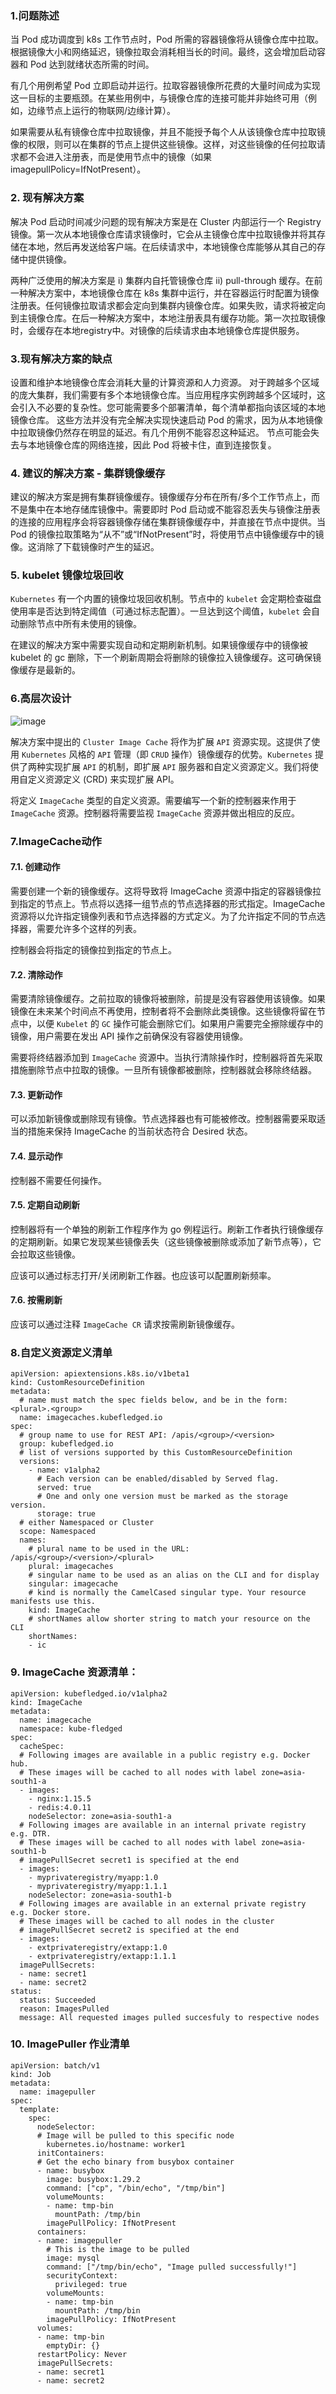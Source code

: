 ### 1.问题陈述

当 Pod 成功调度到 k8s 工作节点时，Pod 所需的容器镜像将从镜像仓库中拉取。根据镜像大小和网络延迟，镜像拉取会消耗相当长的时间。最终，这会增加启动容器和 Pod 达到就绪状态所需的时间。

有几个用例希望 Pod 立即启动并运行。拉取容器镜像所花费的大量时间成为实现这一目标的主要瓶颈。在某些用例中，与镜像仓库的连接可能并非始终可用（例如，边缘节点上运行的物联网/边缘计算）。

如果需要从私有镜像仓库中拉取镜像，并且不能授予每个人从该镜像仓库中拉取镜像的权限，则可以在集群的节点上提供这些镜像。这样，对这些镜像的任何拉取请求都不会进入注册表，而是使用节点中的镜像（如果 imagepullPolicy=IfNotPresent）。

### 2. 现有解决方案

解决 Pod 启动时间减少问题的现有解决方案是在 Cluster 内部运行一个 Registry 镜像。第一次从本地镜像仓库请求镜像时，它会从主镜像仓库中拉取镜像并将其存储在本地，然后再发送给客户端。在后续请求中，本地镜像仓库能够从其自己的存储中提供镜像。

两种广泛使用的解决方案是 i) 集群内自托管镜像仓库 ii) pull-through 缓存。在前一种解决方案中，本地镜像仓库在 k8s 集群中运行，并在容器运行时配置为镜像注册表。任何镜像拉取请求都会定向到集群内镜像仓库。如果失败，请求将被定向到主镜像仓库。在后一种解决方案中，本地注册表具有缓存功能。第一次拉取镜像时，会缓存在本地registry中。对镜像的后续请求由本地镜像仓库提供服务。

### 3.现有解决方案的缺点

设置和维护本地镜像仓库会消耗大量的计算资源和人力资源。
对于跨越多个区域的庞大集群，我们需要有多个本地镜像仓库。当应用程序实例跨越多个区域时，这会引入不必要的复杂性。您可能需要多个部署清单，每个清单都指向该区域的本地镜像仓库。
这些方法并没有完全解决实现快速启动 Pod 的需求，因为从本地镜像中拉取镜像仍然存在明显的延迟。有几个用例不能容忍这种延迟。
节点可能会失去与本地镜像仓库的网络连接，因此 Pod 将被卡住，直到连接恢复。

### 4. 建议的解决方案 - 集群镜像缓存

建议的解决方案是拥有集群镜像缓存。镜像缓存分布在所有/多个工作节点上，而不是集中在本地存储库镜像中。需要即时 Pod 启动或不能容忍丢失与镜像注册表的连接的应用程序会将容器镜像存储在集群镜像缓存中，并直接在节点中提供。当 Pod 的镜像拉取策略为“从不”或“IfNotPresent”时，将使用节点中镜像缓存中的镜像。这消除了下载镜像时产生的延迟。

### 5. kubelet 镜像垃圾回收

`Kubernetes` 有一个内置的镜像垃圾回收机制。节点中的 `kubelet` 会定期检查磁盘使用率是否达到特定阈值（可通过标志配置）。一旦达到这个阈值，`kubelet` 会自动删除节点中所有未使用的镜像。

在建议的解决方案中需要实现自动和定期刷新机制。如果镜像缓存中的镜像被 kubelet 的 gc 删除，下一个刷新周期会将删除的镜像拉入镜像缓存。这可确保镜像缓存是最新的。

### 6.高层次设计

![image](https://user-images.githubusercontent.com/4653664/222416797-a6ec5edf-f19f-4878-ab0a-27a9df6f7eb9.png)


解决方案中提出的 `Cluster Image Cache` 将作为扩展 `API` 资源实现。这提供了使用 `Kubernetes` 风格的 `API` 管理（即 `CRUD` 操作）镜像缓存的优势。`Kubernetes` 提供了两种实现扩展 `API` 的机制，即扩展 `API` 服务器和自定义资源定义。我们将使用自定义资源定义 (CRD) 来实现扩展 API。

将定义 `ImageCache` 类型的自定义资源。需要编写一个新的控制器来作用于 `ImageCache` 资源。控制器将需要监视 `ImageCache` 资源并做出相应的反应。

### 7.ImageCache动作

#### 7.1. 创建动作

需要创建一个新的镜像缓存。这将导致将 ImageCache 资源中指定的容器镜像拉到指定的节点上。节点将以选择一组节点的节点选择器的形式指定。ImageCache 资源将以允许指定镜像列表和节点选择器的方式定义。为了允许指定不同的节点选择器，需要允许多个这样的列表。

控制器会将指定的镜像拉到指定的节点上。

#### 7.2. 清除动作

需要清除镜像缓存。之前拉取的镜像将被删除，前提是没有容器使用该镜像。如果镜像在未来某个时间点不再使用，控制者将不会删除此类镜像。这些镜像将留在节点中，以便 `Kubelet` 的 `GC` 操作可能会删除它们。如果用户需要完全擦除缓存中的镜像，用户需要在发出 API 操作之前确保没有容器使用镜像。

需要将终结器添加到 `ImageCache` 资源中。当执行清除操作时，控制器将首先采取措施删除节点中拉取的镜像。一旦所有镜像都被删除，控制器就会移除终结器。

#### 7.3. 更新动作

可以添加新镜像或删除现有镜像。节点选择器也有可能被修改。控制器需要采取适当的措施来保持 ImageCache 的当前状态符合 Desired 状态。

#### 7.4. 显示动作

控制器不需要任何操作。

#### 7.5. 定期自动刷新

控制器将有一个单独的刷新工作程序作为 go 例程运行。刷新工作者执行镜像缓存的定期刷新。如果它发现某些镜像丢失（这些镜像被删除或添加了新节点等），它会拉取这些镜像。

应该可以通过标志打开/关闭刷新工作器。也应该可以配置刷新频率。

#### 7.6. 按需刷新

应该可以通过注释 `ImageCache CR` 请求按需刷新镜像缓存。

### 8.自定义资源定义清单

```
apiVersion: apiextensions.k8s.io/v1beta1
kind: CustomResourceDefinition
metadata:
  # name must match the spec fields below, and be in the form: <plural>.<group>
  name: imagecaches.kubefledged.io
spec:
  # group name to use for REST API: /apis/<group>/<version>
  group: kubefledged.io
  # list of versions supported by this CustomResourceDefinition
  versions:
    - name: v1alpha2
      # Each version can be enabled/disabled by Served flag.
      served: true
      # One and only one version must be marked as the storage version.
      storage: true
  # either Namespaced or Cluster
  scope: Namespaced
  names:
    # plural name to be used in the URL: /apis/<group>/<version>/<plural>
    plural: imagecaches
    # singular name to be used as an alias on the CLI and for display
    singular: imagecache
    # kind is normally the CamelCased singular type. Your resource manifests use this.
    kind: ImageCache
    # shortNames allow shorter string to match your resource on the CLI
    shortNames:
    - ic
```

### 9. ImageCache 资源清单：
```
apiVersion: kubefledged.io/v1alpha2
kind: ImageCache
metadata:
  name: imagecache
  namespace: kube-fledged
spec:
  cacheSpec:
  # Following images are available in a public registry e.g. Docker hub.
  # These images will be cached to all nodes with label zone=asia-south1-a
  - images:
    - nginx:1.15.5
    - redis:4.0.11
    nodeSelector: zone=asia-south1-a
  # Following images are available in an internal private registry e.g. DTR.
  # These images will be cached to all nodes with label zone=asia-south1-b
  # imagePullSecret secret1 is specified at the end
  - images:
    - myprivateregistry/myapp:1.0
    - myprivateregistry/myapp:1.1.1
    nodeSelector: zone=asia-south1-b
  # Following images are available in an external private registry e.g. Docker store.
  # These images will be cached to all nodes in the cluster
  # imagePullSecret secret2 is specified at the end
  - images:
    - extprivateregistry/extapp:1.0
    - extprivateregistry/extapp:1.1.1
  imagePullSecrets:
  - name: secret1
  - name: secret2
status:
  status: Succeeded
  reason: ImagesPulled
  message: All requested images pulled succesfuly to respective nodes
```

### 10. ImagePuller 作业清单

```
apiVersion: batch/v1
kind: Job
metadata:
  name: imagepuller
spec:
  template:
    spec:
      nodeSelector:
      # Image will be pulled to this specific node
        kubernetes.io/hostname: worker1
      initContainers:
      # Get the echo binary from busybox container
      - name: busybox
        image: busybox:1.29.2
        command: ["cp", "/bin/echo", "/tmp/bin"]
        volumeMounts:
        - name: tmp-bin
          mountPath: /tmp/bin
        imagePullPolicy: IfNotPresent
      containers:
      - name: imagepuller
        # This is the image to be pulled
        image: mysql
        command: ["/tmp/bin/echo", "Image pulled successfully!"]
        securityContext:
          privileged: true
        volumeMounts:
        - name: tmp-bin
          mountPath: /tmp/bin
        imagePullPolicy: IfNotPresent
      volumes:
      - name: tmp-bin
        emptyDir: {}
      restartPolicy: Never
      imagePullSecrets:
      - name: secret1
      - name: secret2
 ```
